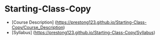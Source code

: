# Starting-Class-Copy

* [Course Description] (https://prestong123.github.io/Starting-Class-Copy/Course_Description)
* [Syllabus] (https://prestong123.github.io/Starting-Class-Copy/Syllabus)
